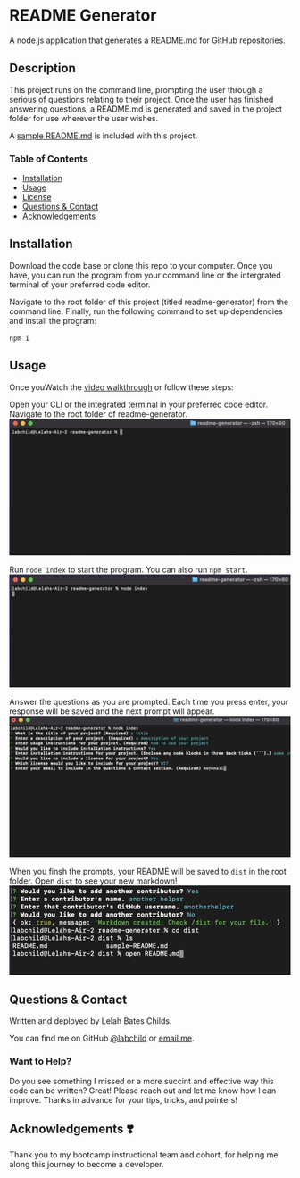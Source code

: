# README Generator
A node.js application that generates a README.md for GitHub repositories.

## Description
This project runs on the command line, prompting the user through a serious of questions relating to their project. Once the user has finished answering questions, a README.md is generated and saved in the project folder for use wherever the user wishes.

A [sample README.md](https://github.com/labchild/readme-generator/blob/main/dist/sample-README.md) is included with this project.

### Table of Contents
* [Installation](#installation)
* [Usage](#usage)
* [License](#license)
* [Questions & Contact](#questions&contact)
* [Acknowledgements](#acknowledgements)

## Installation
Download the code base or clone this repo to your computer. Once you have, you can run the program from your command line or the intergrated terminal of your preferred code editor.

Navigate to the root folder of this project (titled readme-generator) from the command line. Finally, run the following command to set up dependencies and install the program:
```
npm i
```

## Usage
Once youWatch the [video walkthrough](https://drive.google.com/file/d/1gabl1E-ERHXarvHhKxpgTxMzm428QEGc/view?usp=sharing) or follow these steps:

Open your CLI or the integrated terminal in your preferred code editor. Navigate to the root folder of readme-generator.
![root folder in CLI](./images/step-1.png)

Run ``` node index ``` to start the program. You can also run ``` npm start ```.
![execute program](./images/step-2.png)

Answer the questions as you are prompted. Each time you press enter, your response will be saved and the next prompt will appear.
![answer prompts](./images/step-3.png)

When you finsh the prompts, your README will be saved to ```dist``` in the root folder. Open ```dist``` to see your new markdown!
![saved markdown](./images/step-4.png)


## Questions & Contact
Written and deployed by Lelah Bates Childs.

You can find me on GitHub [@labchild](https://github.com/labchild) or [email me](labchilds@gmail.com).

### Want to Help?
Do you see something I missed or a more succint and effective way this code can be written? Great! Please reach out and let me know how I can improve. Thanks in advance for your tips, tricks, and pointers!

## Acknowledgements ❣️
Thank you to my bootcamp instructional team and cohort, for helping me along this journey to become a developer.
